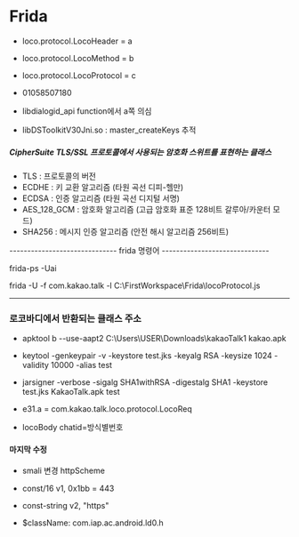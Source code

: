 # Frida

- loco.protocol.LocoHeader = a
- loco.protocol.LocoMethod = b
- loco.protocol.LocoProtocol = c
- 01058507180

- libdialogid_api function에서 a쪽 의심
- libDSToolkitV30Jni.so : master_createKeys 추적

##### CipherSuite  TLS/SSL 프로토콜에서 사용되는 암호화 스위트를 표현하는 클래스
- TLS : 프로토콜의 버전
- ECDHE : 키 교환 알고리즘 (타원 곡선 디피-헬만)
- ECDSA : 인증 알고리즘 (타원 곡선 디지털 서명)
- AES_128_GCM : 암호화 알고리즘 (고급 암호화 표준 128비트 갈루아/카운터 모드)
- SHA256 : 메시지 인증 알고리즘 (안전 해시 알고리즘 256비트)

------------------------------     frida 명령어     ------------------------------

frida-ps -Uai


frida -U -f com.kakao.talk -l C:\FirstWorkspace\Frida\locoProtocol.js

---------------------------------------------------------------------------------

### 로코바디에서 반환되는 클래스 주소
- apktool b --use-aapt2 C:\Users\USER\Downloads\kakaoTalk1 kakao.apk
- keytool -genkeypair -v -keystore test.jks -keyalg RSA -keysize 1024 -validity 10000 -alias test
- jarsigner -verbose -sigalg SHA1withRSA -digestalg SHA1 -keystore test.jks KakaoTalk.apk test


- e31.a = com.kakao.talk.loco.protocol.LocoReq

- locoBody chatid=방식별번호

#### 마지막 수정 
- smali 변경 httpScheme 
- const/16 v1, 0x1bb = 443 
- const-string v2, "https" 

- $className: com.iap.ac.android.ld0.h 

